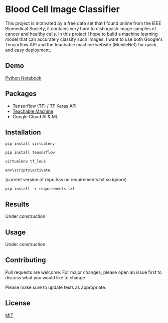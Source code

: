# Blood Cell Image Classifier

This project is motivated by a free data set that I found online from the IEEE Biomedical Society, it contains very hard to distinguish image samples of cancer and healthy cells. In this project I hope to build a machine learning model that can accurately classify such images. I want to use both Google's Tensorflow API and the teachable machine website (MobileNet) for quick and easy deployment.

## Demo
[Python Notebook](https://colab.research.google.com/drive/1_OWkGEKsQ-966SutA3tQFFm2tUMgIHV-)

## Packages
- Tensorflow (TF) / TF Keras API
- [Teachable Machine](https://teachablemachine.withgoogle.com/)
- Google Cloud AI & ML


## Installation

```
pip install virtualenv

pip install tensorflow

virtualenv tf_leuk

env\scripts\activate
```

(current version of repo has no requirements.txt so ignore)

```
pip install -r requirements.txt
```

## Results
Under construction

## Usage
Under construction

## Contributing
Pull requests are welcome. For major changes, please open an issue first to discuss what you would like to change.

Please make sure to update tests as appropriate.

## License
[MIT](https://choosealicense.com/licenses/mit/)
